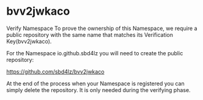 # bvv2jwkaco
Verify Namespace
To prove the ownership of this Namespace, we require a public repository with the same name that matches its Verification Key(bvv2jwkaco).

For the Namespace io.github.sbd4lz you will need to create the public repository:

https://github.com/sbd4lz/bvv2jwkaco

At the end of the process when your Namespace is registered you can simply delete the repository. It is only needed during the verifying phase.
